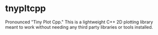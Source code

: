 # tnypltcpp
Pronounced "Tiny Plot Cpp." This is a lightweight C++ 2D plotting library meant to work without needing any third party libraries or tools installed.
